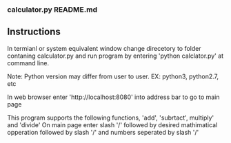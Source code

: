 ### calculator.py README.md 

## Instructions

In termianl or system equivalent window change direcetory
to folder contaning calculator.py and run program by 
entering 'python calclator.py' at command line.

Note: Python version may differ from user to user. EX: python3, python2.7, etc

In web browser enter 'http://localhost:8080' into address bar to go to main page

This program supports the following functions, 'add', 'subrtact', multiply' and 'divide'
On main page enter slash '/' followed by desired mathimatical opperation followed by slash '/'
and numbers seperated by slash '/'  